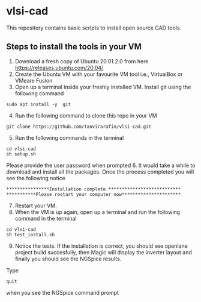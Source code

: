 # vlsi-cad

This repository contains basic scripts to install open source CAD tools.

## Steps to install the tools in your VM

1. Download a fresh copy of Ubuntu 20.01.2.0 from here https://releases.ubuntu.com/20.04/
2. Create the Ubuntu VM with your favourite VM tool i.e., VirtualBox or VMeare Fusion
3. Open up a terminal inside your freshly installed VM. Install git using the following command
```
sudo apt install -y  git
```
4. Run the following command to clone this repo in your VM
``` 
git clone https://github.com/tanvirarafin/vlsi-cad.git
```
5. Run the following commands in the terminal

```
cd vlsi-cad
sh setup.sh
```
Please provide the user password when prompted
6. It would take a while to download and install all the packages. Once the process completed you will see the following notice
```
****************Installation complete ***************************
***********Please restart your computer now**********************
```
7. Restart your VM.
8. When the VM is up again, open up a terminal and run the following command in the terminal
```
cd vlsi-cad
sh test_install.sh
```
9. Notice the tests. If the installation is correct, you should see openlane project build succesfully, then Magic will display the inverter layout and finally you should see the NGSpice results.  

Type 
``` 
quit
```
when you see the NGSpice command prompt

